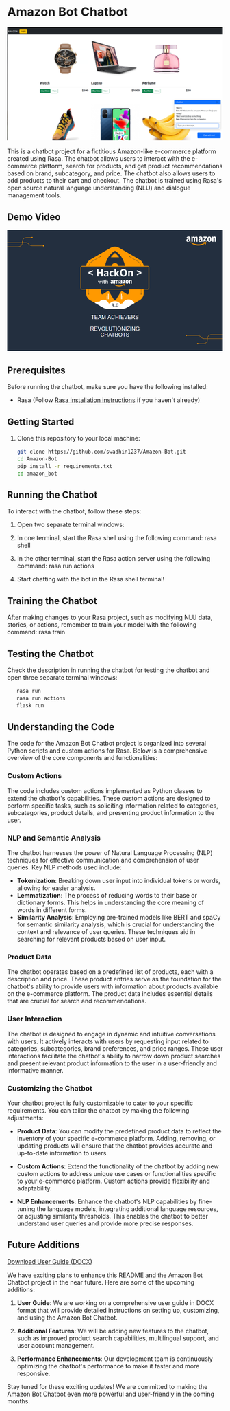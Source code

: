 # Amazon Bot Chatbot

![Amazon Bot](/amazon%20bot/images/Screenshot%20from%202023-10-25%2002-49-25.png)

This is a chatbot project for a fictitious Amazon-like e-commerce platform created using Rasa. The chatbot allows users to interact with the e-commerce platform, search for products, and get product recommendations based on brand, subcategory, and price. The chatbot also allows users to add products to their cart and checkout. The chatbot is trained using Rasa's open source natural language understanding (NLU) and dialogue management tools.

## Demo Video

[![Alt text](/amazon%20bot/images/image.png)](https://www.youtube.com/watch?v=VIDEO_ID)

## Prerequisites

Before running the chatbot, make sure you have the following installed:

- Rasa (Follow [Rasa installation instructions](https://rasa.com/docs/rasa/installation) if you haven't already)

## Getting Started

1. Clone this repository to your local machine:

   ```bash
   git clone https://github.com/swadhin1237/Amazon-Bot.git
   cd Amazon-Bot
   pip install -r requirements.txt
   cd amazon_bot
   ```

## Running the Chatbot

To interact with the chatbot, follow these steps:

1. Open two separate terminal windows:

2. In one terminal, start the Rasa shell using the following command:
   rasa shell

3. In the other terminal, start the Rasa action server using the following command:
   rasa run actions

4. Start chatting with the bot in the Rasa shell terminal!

## Training the Chatbot

After making changes to your Rasa project, such as modifying NLU data, stories, or actions, remember to train your model with the following command:
rasa train

## Testing the Chatbot

Check the description in running the chatbot for testing the chatbot and open three separate terminal windows:
```bash
   rasa run
   rasa run actions
   flask run
```




## Understanding the Code

The code for the Amazon Bot Chatbot project is organized into several Python scripts and custom actions for Rasa. Below is a comprehensive overview of the core components and functionalities:

### Custom Actions

The code includes custom actions implemented as Python classes to extend the chatbot's capabilities. These custom actions are designed to perform specific tasks, such as soliciting information related to categories, subcategories, product details, and presenting product information to the user.

### NLP and Semantic Analysis

The chatbot harnesses the power of Natural Language Processing (NLP) techniques for effective communication and comprehension of user queries. Key NLP methods used include:

- **Tokenization**: Breaking down user input into individual tokens or words, allowing for easier analysis.
- **Lemmatization**: The process of reducing words to their base or dictionary forms. This helps in understanding the core meaning of words in different forms.
- **Similarity Analysis**: Employing pre-trained models like BERT and spaCy for semantic similarity analysis, which is crucial for understanding the context and relevance of user queries. These techniques aid in searching for relevant products based on user input.

### Product Data

The chatbot operates based on a predefined list of products, each with a description and price. These product entries serve as the foundation for the chatbot's ability to provide users with information about products available on the e-commerce platform. The product data includes essential details that are crucial for search and recommendations.

### User Interaction

The chatbot is designed to engage in dynamic and intuitive conversations with users. It actively interacts with users by requesting input related to categories, subcategories, brand preferences, and price ranges. These user interactions facilitate the chatbot's ability to narrow down product searches and present relevant product information to the user in a user-friendly and informative manner.

### Customizing the Chatbot

Your chatbot project is fully customizable to cater to your specific requirements. You can tailor the chatbot by making the following adjustments:

- **Product Data**: You can modify the predefined product data to reflect the inventory of your specific e-commerce platform. Adding, removing, or updating products will ensure that the chatbot provides accurate and up-to-date information to users.

- **Custom Actions**: Extend the functionality of the chatbot by adding new custom actions to address unique use cases or functionalities specific to your e-commerce platform. Custom actions provide flexibility and adaptability.

- **NLP Enhancements**: Enhance the chatbot's NLP capabilities by fine-tuning the language models, integrating additional language resources, or adjusting similarity thresholds. This enables the chatbot to better understand user queries and provide more precise responses.

## Future Additions

[Download User Guide (DOCX)](https://docs.google.com/document/d/1jwPwr4RaICmUSm4qnAsGU8ng5kesE7PksEyw6AxrJ9s/edit?usp=sharing)

We have exciting plans to enhance this README and the Amazon Bot Chatbot project in the near future. Here are some of the upcoming additions:

1. **User Guide**: We are working on a comprehensive user guide in DOCX format that will provide detailed instructions on setting up, customizing, and using the Amazon Bot Chatbot.

2. **Additional Features**: We will be adding new features to the chatbot, such as improved product search capabilities, multilingual support, and user account management.

3. **Performance Enhancements**: Our development team is continuously optimizing the chatbot's performance to make it faster and more responsive.

Stay tuned for these exciting updates! We are committed to making the Amazon Bot Chatbot even more powerful and user-friendly in the coming months.
